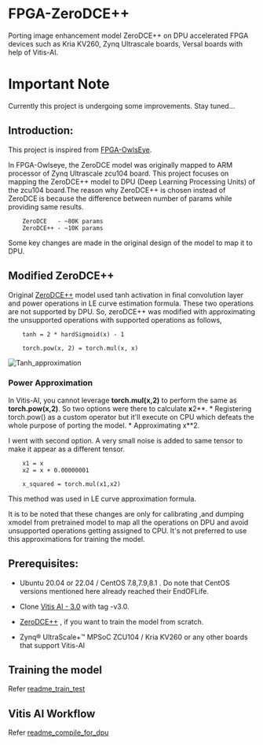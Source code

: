 
# FPGA-ZeroDCE++

Porting image enhancement model ZeroDCE++ on DPU accelerated FPGA devices such as Kria KV260, Zynq Ultrascale boards, Versal boards with help of Vitis-AI.

# Important Note

Currently this project is undergoing some improvements. Stay tuned...

## Introduction:

This project is inspired from [FPGA-OwlsEye](https://github.com/Gaurav-Shah05/FPGA-OwlsEye.git).

In FPGA-Owlseye, the ZeroDCE model was originally mapped to ARM processor of Zynq Ultrascale zcu104 board. This project focuses on mapping the ZeroDCE++ model to DPU (Deep Learning Processing Units) of the zcu104 board.The reason why ZeroDCE++ is chosen instead of ZeroDCE is because the difference between number of params while providing same results.
    
        ZeroDCE   - ~80K params
        ZeroDCE++ - ~10K params

Some key changes are made in the original design of the model to map it to DPU.






## Modified ZeroDCE++

Original [ZeroDCE++](https://github.com/Li-Chongyi/Zero-DCE_extension.git) model used tanh activation in final convolution layer and power operations in LE curve estimation formula. These two operations are not supported by DPU. So, zeroDCE++ was modified with approximating the unsupported operations with supported operations as follows,

        tanh = 2 * hardSigmoid(x) - 1

        torch.pow(x, 2) = torch.mul(x, x)


![Tanh_approximation](https://github.com/Ashok-19/ZeroDCE_extension_DPU/blob/bdfb515a0c60ec21acb895896cf4c9fd1dbdad7f/screenshots/tanh_approx.png)

### Power Approximation

In Vitis-AI, you cannot leverage **torch.mul(x,2)** to perform the same as **torch.pow(x,2)**. So two options were there to calculate **x**2**.
	* Registering torch.pow() as a custom operator but it'll execute on CPU which defeats the whole purpose of porting the model.
 	* Approximating x**2. 

  I went with second option. A very small noise is added to same tensor to make it appear as a different tensor.

  		x1 = x
		x2 = x + 0.00000001

  		x_squared = torch.mul(x1,x2)

 This method was used in LE curve approximation formula.

 It is to be noted that these changes are only for calibrating ,and dumping xmodel from pretrained model to map all the operations on DPU and avoid unsupported operations getting assigned to CPU. It's not preferred to use this approximations for training the model.
  
## Prerequisites:

* Ubuntu 20.04 or 22.04 / CentOS 7.8,7.9,8.1 . Do note that CentOS versions mentioned here already reached their EndOFLife.

* Clone [Vitis AI - 3.0](https://xilinx.github.io/Vitis-AI/3.0/html/index.html) with tag -v3.0. 
* [ZeroDCE++](https://github.com/Li-Chongyi/Zero-DCE_extension.git) , if you want to train the model from scratch.
* Zynq® UltraScale+™ MPSoC ZCU104 / Kria KV260 or any other boards that support Vitis-AI 

    

## Training the model

Refer [readme_train_test](https://github.com/Ashok-19/ZeroDCE_extension_DPU/blob/b996d588f07fdd8e43bed78a78efef3a95faeb03/zdce_extension_fpga/train_test_host/README.md)


## Vitis AI Workflow

Refer [readme_compile_for_dpu](https://github.com/Ashok-19/ZeroDCE_extension_DPU/blob/b996d588f07fdd8e43bed78a78efef3a95faeb03/zdce_extension_fpga/compile_for_dpu/README.md)
    










